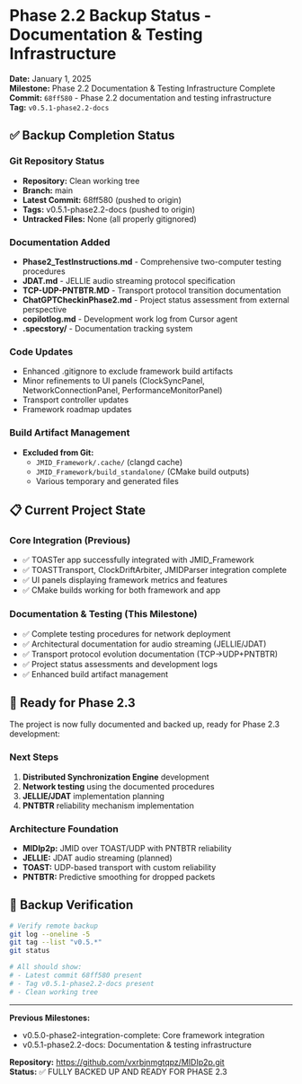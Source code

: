 # Phase 2.2 Backup Status - Documentation & Testing Infrastructure

**Date:** January 1, 2025  
**Milestone:** Phase 2.2 Documentation & Testing Infrastructure Complete  
**Commit:** `68ff580` - Phase 2.2 documentation and testing infrastructure  
**Tag:** `v0.5.1-phase2.2-docs`

## ✅ Backup Completion Status

### Git Repository Status
- **Repository:** Clean working tree
- **Branch:** main 
- **Latest Commit:** 68ff580 (pushed to origin)
- **Tags:** v0.5.1-phase2.2-docs (pushed to origin)
- **Untracked Files:** None (all properly gitignored)

### Documentation Added
- **Phase2_TestInstructions.md** - Comprehensive two-computer testing procedures
- **JDAT.md** - JELLIE audio streaming protocol specification  
- **TCP-UDP-PNTBTR.MD** - Transport protocol transition documentation
- **ChatGPTCheckinPhase2.md** - Project status assessment from external perspective
- **copilotlog.md** - Development work log from Cursor agent
- **.specstory/** - Documentation tracking system

### Code Updates
- Enhanced .gitignore to exclude framework build artifacts
- Minor refinements to UI panels (ClockSyncPanel, NetworkConnectionPanel, PerformanceMonitorPanel)
- Transport controller updates
- Framework roadmap updates

### Build Artifact Management
- **Excluded from Git:**
  - `JMID_Framework/.cache/` (clangd cache)
  - `JMID_Framework/build_standalone/` (CMake build outputs)
  - Various temporary and generated files

## 📋 Current Project State

### Core Integration (Previous)
- ✅ TOASTer app successfully integrated with JMID_Framework
- ✅ TOASTTransport, ClockDriftArbiter, JMIDParser integration complete
- ✅ UI panels displaying framework metrics and features
- ✅ CMake builds working for both framework and app

### Documentation & Testing (This Milestone)
- ✅ Complete testing procedures for network deployment
- ✅ Architectural documentation for audio streaming (JELLIE/JDAT)
- ✅ Transport protocol evolution documentation (TCP→UDP+PNTBTR)
- ✅ Project status assessments and development logs
- ✅ Enhanced build artifact management

## 🎯 Ready for Phase 2.3

The project is now fully documented and backed up, ready for Phase 2.3 development:

### Next Steps
1. **Distributed Synchronization Engine** development
2. **Network testing** using the documented procedures  
3. **JELLIE/JDAT** implementation planning
4. **PNTBTR** reliability mechanism implementation

### Architecture Foundation
- **MIDIp2p:** JMID over TOAST/UDP with PNTBTR reliability
- **JELLIE:** JDAT audio streaming (planned)
- **TOAST:** UDP-based transport with custom reliability
- **PNTBTR:** Predictive smoothing for dropped packets

## 🔄 Backup Verification

```bash
# Verify remote backup
git log --oneline -5
git tag --list "v0.5.*"
git status

# All should show:
# - Latest commit 68ff580 present
# - Tag v0.5.1-phase2.2-docs present  
# - Clean working tree
```

---

**Previous Milestones:**
- v0.5.0-phase2-integration-complete: Core framework integration
- v0.5.1-phase2.2-docs: Documentation & testing infrastructure

**Repository:** https://github.com/vxrbjnmgtqpz/MIDIp2p.git  
**Status:** ✅ FULLY BACKED UP AND READY FOR PHASE 2.3
